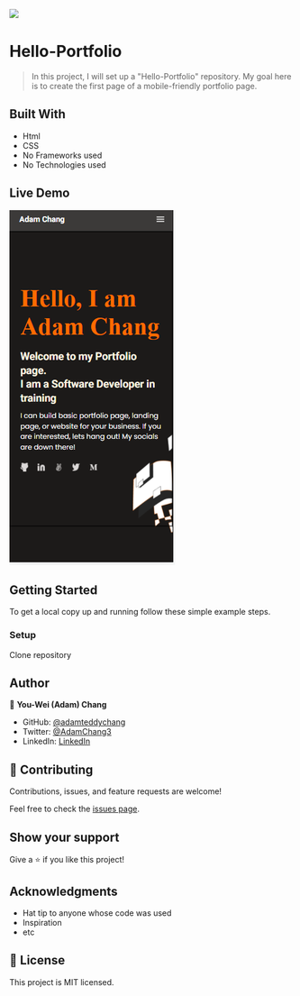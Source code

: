 ![](https://img.shields.io/badge/Microverse-blueviolet)
# Hello-Portfolio

> In this project, I will set up a "Hello-Portfolio" repository. My goal here is to create the first page of a mobile-friendly portfolio page. 


## Built With
- Html
- CSS
- No Frameworks used
- No Technologies used

## Live Demo
![screenshot](Images/Template_2_sample.PNG)

## Getting Started

To get a local copy up and running follow these simple example steps.

### Setup
Clone repository






## Author

👤 **You-Wei (Adam) Chang**

- GitHub: [@adamteddychang](https://github.com/adamteddychang)
- Twitter: [@AdamChang3](https://twitter.com/AdamChang3)
- LinkedIn: [LinkedIn](https://linkedin.com/in/linkedinhandle)


## 🤝 Contributing

Contributions, issues, and feature requests are welcome!

Feel free to check the [issues page](../../issues/).

## Show your support

Give a ⭐️ if you like this project!

## Acknowledgments

- Hat tip to anyone whose code was used
- Inspiration
- etc

## 📝 License

This project is MIT licensed.